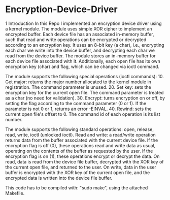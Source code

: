 # Encryption-Device-Driver

1 Introduction
In this Repo I implemented an encryption device driver using a kernel module.
The module uses simple XOR cipher to implement an encrypted buffer.
Each device file has an associated in-memory buffer, such that read and write operations can be encrypted or decrypted according to an encryption key.
It uses an 8-bit key (a char), i.e., encrypting each char we write into the device buffer, and decrypting each char we read from the device buffer.
The module stores an in-memory buffer for each device file associated with it. 
Additionally, each open file has its own encryption key (char) and flag, which can be changed via ioctl command.

The module supports the following special operations (ioctl commands):
10. Get major: returns the major number allocated to the kernel module in registration. The command parameter is unused.
20. Set key: sets the encryption key for the current open file. The command parameter is treated as a char (no need for validation).
30. Encrypt: turns encryption on or off, by setting the flag according to the command parameter (0 or 1). If the parameter is not 0 or 1, returns an error -EINVAL.
40. Rewind: sets the current open file's offset to 0. The command id of each operation is its list number.

The module supports the following standard operations: open, release, read, write, ioctl (unlocked ioctl).
Read and write: a read/write operation returns data from the buffer associated with the
current device file. If the encryption flag is off (0), these operations read and write data as usual, operating on the contents of the buffer as requested by the user. If the encryption flag is on (1), these operations encrypt or decrypt the data.
On read, data is read from the device file buffer, decrypted with the XOR key of the current open file, and returned to the user. On write, data in the user buffer is encrypted with the XOR key of the current open file, and the encrypted data is written into the device file buffer.

This code has to be compiled with: "sudo make", using the attached Makefile.
